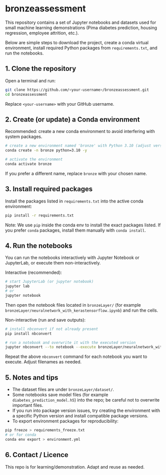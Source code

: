 # bronzeassessment

This repository contains a set of Jupyter notebooks and datasets used for small machine learning demonstrations (Pima diabetes prediction, housing regression, employee attrition, etc.).

Below are simple steps to download the project, create a conda virtual environment, install required Python packages from `requirements.txt`, and run the notebooks.

## 1. Clone the repository

Open a terminal and run:

```bash
git clone https://github.com/<your-username>/bronzeassessment.git
cd bronzeassessment
```

Replace `<your-username>` with your GitHub username.

## 2. Create (or update) a Conda environment

Recommended: create a new conda environment to avoid interfering with system packages.

```bash
# create a new environment named 'bronze' with Python 3.10 (adjust version if needed)
conda create -n bronze python=3.10 -y

# activate the environment
conda activate bronze
```

If you prefer a different name, replace `bronze` with your chosen name.

## 3. Install required packages

Install the packages listed in `requirements.txt` into the active conda environment:

```bash
pip install -r requirements.txt
```

Note: We use `pip` inside the conda env to install the exact packages listed. If you prefer `conda` packages, install them manually with `conda install`.

## 4. Run the notebooks

You can run the notebooks interactively with Jupyter Notebook or JupyterLab, or execute them non-interactively.

Interactive (recommended):

```bash
# start JupyterLab (or jupyter notebook)
jupyter lab
# or
jupyter notebook
```

Then open the notebook files located in `bronzeLayer/` (for example `bronzeLayer/neuralnetwork_with_kerastensorflow.ipynb`) and run the cells.

Non-interactive (run and save outputs):

```bash
# install nbconvert if not already present
pip install nbconvert

# run a notebook and overwrite it with the executed version
jupyter nbconvert --to notebook --execute bronzeLayer/neuralnetwork_with_kerastensorflow.ipynb --output bronzeLayer/neuralnetwork_with_kerastensorflow_executed.ipynb
```

Repeat the above `nbconvert` command for each notebook you want to execute. Adjust filenames as needed.

## 5. Notes and tips
- The dataset files are under `bronzeLayer/dataset/`.
- Some notebooks save model files (for example `diabetes_prediction_model.h5`) into the repo; be careful not to overwrite important files.
- If you run into package version issues, try creating the environment with a specific Python version and install compatible package versions.
- To export environment packages for reproducibility:

```bash
pip freeze > requirements_freeze.txt
# or for conda
conda env export > environment.yml
```

## 6. Contact / Licence
This repo is for learning/demonstration. Adapt and reuse as needed.
